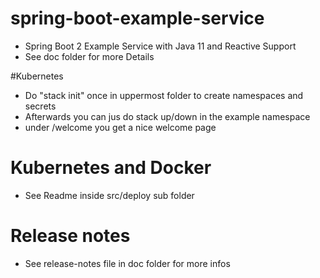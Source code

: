 # spring-boot-example-service
- Spring Boot 2 Example Service with Java 11 and Reactive Support
- See doc folder for more Details
             
#Kubernetes
- Do "stack init" once in uppermost folder to create namespaces and secrets
- Afterwards you can jus do stack up/down in the example namespace
- under <yourip>/welcome you get a nice welcome page


# Kubernetes and Docker
- See Readme inside src/deploy sub folder 

# Release notes
- See release-notes file in doc folder for more infos